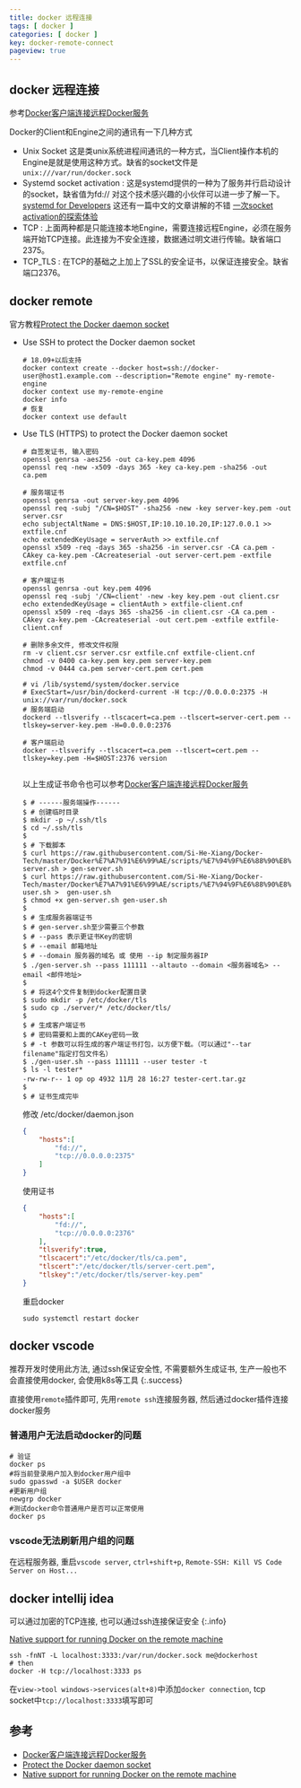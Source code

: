 ```yaml
---
title: docker 远程连接
tags: [ docker ]
categories: [ docker ]
key: docker-remote-connect
pageview: true
---
```


## docker 远程连接

参考[Docker客户端连接远程Docker服务](https://zhuanlan.zhihu.com/p/94224305)

<!--more-->

Docker的Client和Engine之间的通讯有一下几种方式

- Unix Socket 这是类unix系统进程间通讯的一种方式，当Client操作本机的Engine是就是使用这种方式。缺省的socket文件是`unix:///var/run/docker.sock`
- Systemd socket activation : 这是systemd提供的一种为了服务并行启动设计的socket，缺省值为fd:// 对这个技术感兴趣的小伙伴可以进一步了解一下。 [systemd for Developers](http://0pointer.de/blog/projects/socket-activation.html) 这还有一篇中文的文章讲解的不错 [一次socket activation的探索体验](https://segmentfault.com/a/1190000017132823)
- TCP : 上面两种都是只能连接本地Engine，需要连接远程Engine，必须在服务端开始TCP连接。此连接为不安全连接，数据通过明文进行传输。缺省端口2375。
- TCP_TLS : 在TCP的基础之上加上了SSL的安全证书，以保证连接安全。缺省端口2376。

## docker remote

官方教程[Protect the Docker daemon socket](https://docs.docker.com/engine/security/protect-access/)

- Use SSH to protect the Docker daemon socket

    ```shell
    # 18.09+以后支持
    docker context create --docker host=ssh://docker-user@host1.example.com --description="Remote engine" my-remote-engine
    docker context use my-remote-engine
    docker info
    # 恢复
    docker context use default
    ```

- Use TLS (HTTPS) to protect the Docker daemon socket

    ```shell
    # 自签发证书, 输入密码
    openssl genrsa -aes256 -out ca-key.pem 4096
    openssl req -new -x509 -days 365 -key ca-key.pem -sha256 -out ca.pem

    # 服务端证书
    openssl genrsa -out server-key.pem 4096
    openssl req -subj "/CN=$HOST" -sha256 -new -key server-key.pem -out server.csr
    echo subjectAltName = DNS:$HOST,IP:10.10.10.20,IP:127.0.0.1 >> extfile.cnf
    echo extendedKeyUsage = serverAuth >> extfile.cnf
    openssl x509 -req -days 365 -sha256 -in server.csr -CA ca.pem -CAkey ca-key.pem -CAcreateserial -out server-cert.pem -extfile extfile.cnf

    # 客户端证书
    openssl genrsa -out key.pem 4096
    openssl req -subj '/CN=client' -new -key key.pem -out client.csr
    echo extendedKeyUsage = clientAuth > extfile-client.cnf
    openssl x509 -req -days 365 -sha256 -in client.csr -CA ca.pem -CAkey ca-key.pem -CAcreateserial -out cert.pem -extfile extfile-client.cnf

    # 删除多余文件, 修改文件权限
    rm -v client.csr server.csr extfile.cnf extfile-client.cnf
    chmod -v 0400 ca-key.pem key.pem server-key.pem
    chmod -v 0444 ca.pem server-cert.pem cert.pem

    # vi /lib/systemd/system/docker.service
    # ExecStart=/usr/bin/dockerd-current -H tcp://0.0.0.0:2375 -H unix://var/run/docker.sock
    # 服务端启动
    dockerd --tlsverify --tlscacert=ca.pem --tlscert=server-cert.pem --tlskey=server-key.pem -H=0.0.0.0:2376

    # 客户端启动
    docker --tlsverify --tlscacert=ca.pem --tlscert=cert.pem --tlskey=key.pem -H=$HOST:2376 version

    
    ```

    以上生成证书命令也可以参考[Docker客户端连接远程Docker服务](https://zhuanlan.zhihu.com/p/94224305)

    ```shell
    $ # ------服务端操作------
    $ # 创建临时目录
    $ mkdir -p ~/.ssh/tls
    $ cd ~/.ssh/tls
    $ 
    $ # 下载脚本
    $ curl https://raw.githubusercontent.com/Si-He-Xiang/Docker-Tech/master/Docker%E7%A7%91%E6%99%AE/scripts/%E7%94%9F%E6%88%90%E8%BF%9E%E6%8E%A5%E8%AF%81%E4%B9%A6/gen-server.sh > gen-server.sh
    $ curl https://raw.githubusercontent.com/Si-He-Xiang/Docker-Tech/master/Docker%E7%A7%91%E6%99%AE/scripts/%E7%94%9F%E6%88%90%E8%BF%9E%E6%8E%A5%E8%AF%81%E4%B9%A6/gen-user.sh >  gen-user.sh
    $ chmod +x gen-server.sh gen-user.sh
    $
    $ # 生成服务器端证书
    $ # gen-server.sh至少需要三个参数 
    $ # --pass 表示更证书Key的密钥
    $ # --email 邮箱地址
    $ # --domain 服务器的域名 或 使用 --ip 制定服务器IP
    $ ./gen-server.sh --pass 111111 --altauto --domain <服务器域名> --email <邮件地址>
    $ 
    $ # 将这4个文件复制到docker配置目录
    $ sudo mkdir -p /etc/docker/tls
    $ sudo cp ./server/* /etc/docker/tls/
    $
    $ # 生成客户端证书
    $ # 密码需要和上面的CAKey密码一致
    $ # -t 参数可以将生成的客户端证书打包，以方便下载。（可以通过"--tar filename"指定打包文件名）
    $ ./gen-user.sh --pass 111111 --user tester -t
    $ ls -l tester*
    -rw-rw-r-- 1 op op 4932 11月 28 16:27 tester-cert.tar.gz
    $
    $ # 证书生成完毕
    ```

    修改 /etc/docker/daemon.json

    ```json
    {
        "hosts":[
            "fd://",
            "tcp://0.0.0.0:2375"
        ]
    }
    ```

    使用证书

    ```json
    {
        "hosts":[
            "fd://",
            "tcp://0.0.0.0:2376"
        ],
        "tlsverify":true,
        "tlscacert":"/etc/docker/tls/ca.pem",
        "tlscert":"/etc/docker/tls/server-cert.pem",
        "tlskey":"/etc/docker/tls/server-key.pem"
    }
    ```

    重启docker

    ```shell
    sudo systemctl restart docker
    ```

## docker vscode

推荐开发时使用此方法, 通过ssh保证安全性, 不需要额外生成证书, 生产一般也不会直接使用docker, 会使用k8s等工具
{:.success}

直接使用`remote`插件即可, 先用`remote ssh`连接服务器, 然后通过docker插件连接docker服务

### 普通用户无法启动docker的问题

```shell
# 验证
docker ps
#将当前登录用户加入到docker用户组中
sudo gpasswd -a $USER docker
#更新用户组
newgrp docker
#测试docker命令普通用户是否可以正常使用
docker ps
```

### vscode无法刷新用户组的问题

在远程服务器, 重启`vscode server`, `ctrl+shift+p`, `Remote-SSH: Kill VS Code Server on Host...`

## docker intellij idea

可以通过加密的TCP连接, 也可以通过ssh连接保证安全
{:.info}

[Native support for running Docker on the remote machine](https://youtrack.jetbrains.com/issue/PY-33489#focus=streamItem-27-3922425.0-0)

```shell
ssh -fnNT -L localhost:3333:/var/run/docker.sock me@dockerhost
# then
docker -H tcp://localhost:3333 ps
```

在`view->tool windows->services(alt+8)`中添加`docker connection`, tcp socket中`tcp://localhost:3333`填写即可

## 参考

- [Docker客户端连接远程Docker服务](https://zhuanlan.zhihu.com/p/94224305)
- [Protect the Docker daemon socket](https://docs.docker.com/engine/security/protect-access/)
- [Native support for running Docker on the remote machine](https://youtrack.jetbrains.com/issue/PY-33489#focus=streamItem-27-3922425.0-0)

